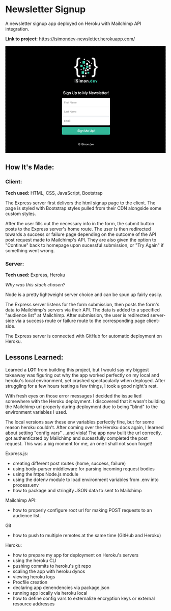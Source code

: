 # Newsletter Signup
A newsletter signup app deployed on Heroku with Mailchimp API integration.

**Link to project:** https://isimondev-newsletter.herokuapp.com/

![newsletter-gif](./public/images/gif-isimondev-newsletter.gif)

## How It's Made:
### Client:
**Tech used:** HTML, CSS, JavaScript, Bootstrap

The Express server first delivers the html signup page to the client. The page is styled with Bootstrap styles pulled from their CDN alongside some custom styles.

After the user fills out the necessary info in the form, the submit button posts to the Express server's home route. The user is then redirected towards a success or failure page depending on the outcome of the API post request made to Mailchimp's API. They are also given the option to "Continue" back to homepage upon sucessful submission, or "Try Again" if something went wrong.

### Server:
**Tech used:** Express, Heroku

*Why was this stack chosen?*

Node is a pretty lightweight server choice and can be spun up fairly easily.

The Express server listens for the form submission, then posts the form's data to Mailchimp's servers via their API. The data is added to a specified "audience list" at Mailchimp. After submission, the user is redirected server-side via a success route or failure route to the corresponding page client-side.

The Express server is connected with GitHub for automatic deployment on Heroku.

## Lessons Learned:
Learned a **LOT** from building this project, but I would say my biggest takeaway was figuring out why the app worked perfectly on my local and heroku's local environment, yet crashed spectacularly when deployed. After struggling for a few hours testing a few things, I took a good night's rest.

With fresh eyes on those error messages I decided the issue lied somewhere with the Heroku deployment. I discovered that it wasn't building the Mailchimp url properly during deployment due to being "blind" to the environment variables I used.

The local versions saw these env variables perfectly fine, but for some reason heroku couldn't. After coming over the Heroku docs again, I learned about setting "config vars" ...and viola! The app now built the url correctly, got authenticated by Mailchimp and sucessfully completed the post request. This was a big moment for me, an one I shall not soon forget!

Express.js:
- creating different post routes (home, success, failure)
- using body-parser middleware for parsing incoming request bodies
- using the https Node.js module
- using the dotenv module to load environment variables from .env into process.env
- how to package and stringify JSON data to sent to Mailchimp

Mailchimp API:
- how to properly configure root url for making POST requests to an audience list.

Git
- how to push to multiple remotes at the same time (GitHub and Heroku)

Heroku:
- how to prepare my app for deployment on Heroku's servers
- using the heroku CLI
- pushing commits to heroku's git repo
- scaling the app with heroku dynos
- viewing heroku logs
- Procfile creation
- declaring app denendencies via package.json
- running app locally via heroku local
- how to define config vars to externalize encryption keys or external resource addresses